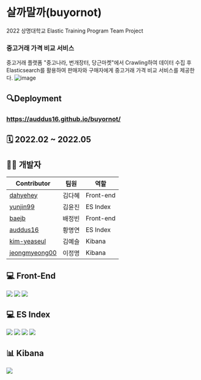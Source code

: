 # 살까말까(buyornot)
2022 상명대학교 Elastic Training Program Team Project
### 중고거래 가격 비교 서비스
중고거래 플랫폼 "중고나라, 번개장터, 당근마켓"에서 Crawling하여 데이터 수집 후 Elasticsearch를 활용하여 판매자와 구매자에게 중고거래 가격 비교 서비스를 제공한다. 
![image](https://user-images.githubusercontent.com/59945024/187596643-81f00b39-d1d4-46de-be1a-13c607655f1c.png)
## 🔍Deployment
### https://auddus16.github.io/buyornot/

## 🗓️ 2022.02 ~ 2022.05

## 👩‍💻 개발자

| Contributor                             | 팀원   | 역할          
|----------------------------------------| ------ | -----------------
| [dahyehey](https://github.com/dahyehey)| 김다혜 | Front-end         
| [yunjin99](https://github.com/yunjin99) | 김윤진 | ES Index 
| [baejb](https://github.com/baejb)| 배정빈 | Front-end         
| [auddus16](https://github.com/auddus16)| 황명연 | ES Index
| [kim-yeaseul](https://github.com/kim-yeaseul)| 김예슬 | Kibana
| [jeongmyeong00](https://github.com/jeongmyeong00) | 이정명 | Kibana

## 💻 Front-End
<img src="https://img.shields.io/badge/HTML5-E34F26?style=flat&logo=HTML5&logoColor=white"/> <img src="https://img.shields.io/badge/CSS-1572B6?style=flat&logo=CSS3&logoColor=white"/> <img src="https://img.shields.io/badge/JavaScript-F7DF1E?style=flat&logo=JavaScript&logoColor=white"/>
## 💻 ES Index 
<img src="https://img.shields.io/badge/Python-3776AB?style=flat&logo=Python&logoColor=white"/> <img src="https://img.shields.io/badge/Elastic-005571?style=flat&logo=Elastic&logoColor=white"/> <img src="https://img.shields.io/badge/Elastic%20Cloud-005571?style=flat&logo=Elastic%20Cloud&logoColor=white"/> <img src="https://img.shields.io/badge/Elasticsearch-005571?style=flat&logo=Elasticsearch&logoColor=white"/>
## 📊 Kibana
<img src="https://img.shields.io/badge/Kibana-005571?style=flat&logo=Kibana&logoColor=white"/>

